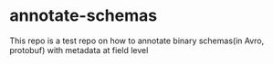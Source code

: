 # annotate-schemas
This repo is a test repo on how to annotate binary schemas(in Avro, protobuf) with metadata at field level
